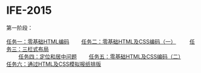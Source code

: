 # IFE-2015
第一阶段：<br><br>
[任务一：零基础HTML编码](https://yangrenmu.github.io/IFE-2015/task/task01/index.html "task01") 　　[任务二：零基础HTML及CSS编码（一）](https://yangrenmu.github.io/IFE-2015/task/task02/index.html "task02") 　　
[任务三：三栏式布局](https://yangrenmu.github.io/IFE-2015/task/task03/index.html "task03")<br/>　　
[任务四：定位和居中问题](https://yangrenmu.github.io/IFE-2015/task/task04/index.html "task04")　　
[任务五：零基础HTML及CSS编码（二）](https://yangrenmu.github.io/IFE-2015/task/task05/index.html "task05")　　
[任务六：通过HTML及CSS模拟报纸排版](https://yangrenmu.github.io/IFE-2015/task/task06/index.html "task06")　　


